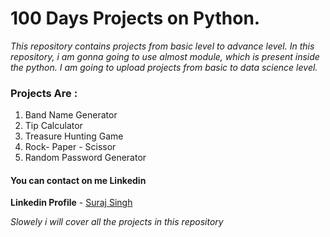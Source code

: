 # 100 Days Projects on Python.

*This repository contains projects from basic level to advance level. In this repository, i am gonna going to use almost module, which is present inside the python. I am going to upload projects from basic  to data science level.*

### Projects Are :

1. Band Name Generator
2. Tip Calculator
3. Treasure Hunting Game
4. Rock- Paper - Scissor
5. Random Password Generator


#### You can contact on me Linkedin
**Linkedin Profile** - [Suraj Singh](https://www.linkedin.com/in/suraj-singh-b869a4246/)

*Slowely i will cover all the projects in this repository*



